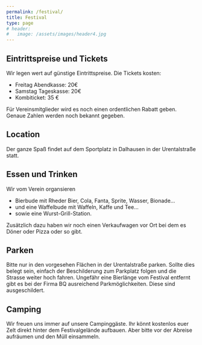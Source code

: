 ```yaml
---
permalink: /festival/
title: Festival
type: page
# header:
#   image: /assets/images/header4.jpg
---
```


<!-- ![Logo]({{site.url}}{{site.baseurl}}/assets/images/logo_vermuku.png) -->

<!-- Download folgt, wenn die Zeiten fest stehen. -->


## Eintrittspreise und Tickets

Wir legen wert auf günstige Eintrittspreise. Die Tickets kosten:
- Freitag Abendkasse: 20€
- Samstag Tageskasse: 20€
- Kombiticket: 35 €

Für Vereinsmitglieder wird es noch einen ordentlichen Rabatt geben. Genaue Zahlen werden noch bekannt gegeben.

<!-- Auch wenn es auf jeden Fall genügend Tageskasse gibt, hier ein Link zu unserem Ticket-Partner zum Vorverkauf:  -->

<!-- <a href='https://www.ticketino.com/de/Event/T-Mania-Open-Air-Festival/95589'><img src="http://cockpitv2.ticketino.com/imagesnew/de/button_kaufen_02.png" alt="Tickets bei TICKETINO" border="0"/> </a> -->

<!-- Es gibt nur Tickets an der Tageskasse. Ein Online Vorverkauf findet nicht statt. Die Gebühren und das Port können wir uns sparen und statt dessen ein Bier mehr trinken. Es kommt jeder rein, versprochen. -->

## Location

Der ganze Spaß findet auf dem Sportplatz in Dalhausen in der Urentalstraße statt. 


## Essen und Trinken

Wir vom Verein organsieren
- Bierbude mit Rheder Bier, Cola, Fanta, Sprite, Wasser, Bionade...
- und eine Waffelbude mit Waffeln, Kaffe und Tee...
- sowie eine Wurst-Grill-Station.

Zusätzlich dazu haben wir noch einen Verkaufwagen vor Ort bei dem es Döner oder Pizza oder so gibt.

## Parken

Bitte nur in den vorgesehen Flächen in der Urentalstraße parken. Sollte dies belegt sein, einfach der Beschilderung zum Parkplatz folgen und die Strasse weiter hoch fahren. Ungefähr eine Bierlänge vom Festival entfernt gibt es bei der Firma BQ ausreichend Parkmöglichkeiten. Diese sind ausgeschildert.

## Camping

Wir freuen uns immer auf unsere Campinggäste. Ihr könnt kostenlos euer Zelt direkt hinter dem Festivalgelände aufbauen. Aber bitte vor der Abreise aufräumen und den Müll einsammeln.
